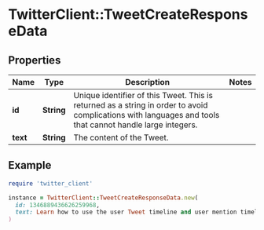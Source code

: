 # TwitterClient::TweetCreateResponseData

## Properties

| Name | Type | Description | Notes |
| ---- | ---- | ----------- | ----- |
| **id** | **String** | Unique identifier of this Tweet. This is returned as a string in order to avoid complications with languages and tools that cannot handle large integers. |  |
| **text** | **String** | The content of the Tweet. |  |

## Example

```ruby
require 'twitter_client'

instance = TwitterClient::TweetCreateResponseData.new(
  id: 1346889436626259968,
  text: Learn how to use the user Tweet timeline and user mention timeline endpoints in the Twitter API v2 to explore Tweet\u2026 https:\/\/t.co\/56a0vZUx7i
)
```

